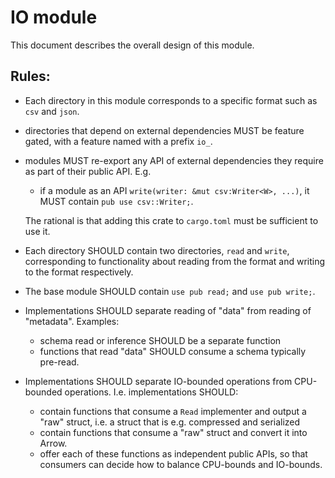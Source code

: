 # IO module

This document describes the overall design of this module.

## Rules:

* Each directory in this module corresponds to a specific format such as `csv` and `json`.
* directories that depend on external dependencies MUST be feature gated, with a feature named with a prefix `io_`.
* modules MUST re-export any API of external dependencies they require as part of their public API.
  E.g.
    * if a module as an API `write(writer: &mut csv:Writer<W>, ...)`, it MUST contain `pub use csv::Writer;`.

    The rational is that adding this crate to `cargo.toml` must be sufficient to use it.
* Each directory SHOULD contain two directories, `read` and `write`, corresponding
  to functionality about reading from the format and writing to the format respectively.
* The base module SHOULD contain `use pub read;` and `use pub write;`.
* Implementations SHOULD separate reading of "data" from reading of "metadata". Examples:
    * schema read or inference SHOULD be a separate function
    * functions that read "data" SHOULD consume a schema typically pre-read.
* Implementations SHOULD separate IO-bounded operations from CPU-bounded operations.
  I.e. implementations SHOULD:
    * contain functions that consume a `Read` implementer and output a "raw" struct, i.e. a struct that is e.g. compressed and serialized
    * contain functions that consume a "raw" struct and convert it into Arrow.
    * offer each of these functions as independent public APIs, so that consumers can decide how to balance CPU-bounds and IO-bounds.
